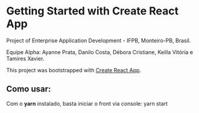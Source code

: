 # Getting Started with Create React App

Project of Enterprise Application Development - IFPB, Monteiro-PB, Brasil.

Equipe Alpha: Ayanne Prata, Danilo Costa, Débora Cristiane, Keilla Vitória e Tamires Xavier.

This project was bootstrapped with [Create React App](https://github.com/facebook/create-react-app).

## Como usar:
Com o **yarn** instalado, basta iniciar o front via console: yarn start
